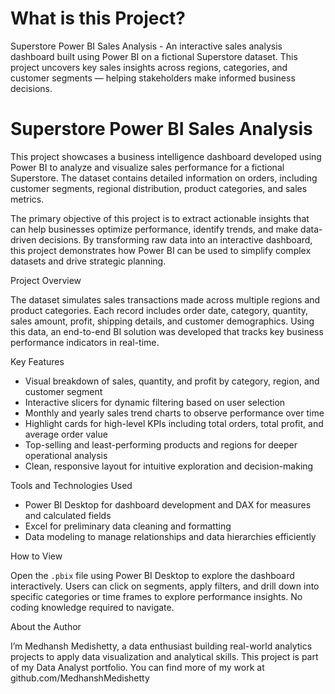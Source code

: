 # What is this Project?
Superstore Power BI Sales Analysis - An interactive sales analysis dashboard built using Power BI on a fictional Superstore dataset. This project uncovers key sales insights across regions, categories, and customer segments — helping stakeholders make informed business decisions.

# Superstore Power BI Sales Analysis

This project showcases a business intelligence dashboard developed using Power BI to analyze and visualize sales performance for a fictional Superstore. The dataset contains detailed information on orders, including customer segments, regional distribution, product categories, and sales metrics.

The primary objective of this project is to extract actionable insights that can help businesses optimize performance, identify trends, and make data-driven decisions. By transforming raw data into an interactive dashboard, this project demonstrates how Power BI can be used to simplify complex datasets and drive strategic planning.

Project Overview

The dataset simulates sales transactions made across multiple regions and product categories. Each record includes order date, category, quantity, sales amount, profit, shipping details, and customer demographics. Using this data, an end-to-end BI solution was developed that tracks key business performance indicators in real-time.

Key Features

* Visual breakdown of sales, quantity, and profit by category, region, and customer segment
* Interactive slicers for dynamic filtering based on user selection
* Monthly and yearly sales trend charts to observe performance over time
* Highlight cards for high-level KPIs including total orders, total profit, and average order value
* Top-selling and least-performing products and regions for deeper operational analysis
* Clean, responsive layout for intuitive exploration and decision-making

Tools and Technologies Used

* Power BI Desktop for dashboard development and DAX for measures and calculated fields
* Excel for preliminary data cleaning and formatting
* Data modeling to manage relationships and data hierarchies efficiently

How to View

Open the `.pbix` file using Power BI Desktop to explore the dashboard interactively. Users can click on segments, apply filters, and drill down into specific categories or time frames to explore performance insights. No coding knowledge required to navigate.

About the Author

I’m Medhansh Medishetty, a data enthusiast building real-world analytics projects to apply data visualization and analytical skills. This project is part of my Data Analyst portfolio. You can find more of my work at github.com/MedhanshMedishetty
